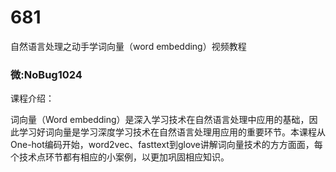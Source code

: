 # 681
自然语言处理之动手学词向量（word embedding）视频教程
### 微:NoBug1024 


课程介绍：

词向量（Word embedding）是深入学习技术在自然语言处理中应用的基础，因此学习好词向量是学习深度学习技术在自然语言处理用应用的重要环节。本课程从One-hot编码开始，word2vec、fasttext到glove讲解词向量技术的方方面面，每个技术点环节都有相应的小案例，以更加巩固相应知识。

